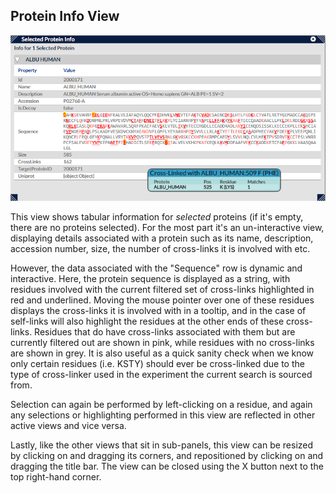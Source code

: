 ## Protein Info View ##

![Protein Info](../../img/proteinInfo.png)

This view shows tabular information for *selected* proteins (if it's empty, there are no proteins selected). For the most part it's an un-interactive view, displaying details associated with a protein such as its name, description, accession number, size, the number of cross-links it is involved with etc.

However, the data associated with the "Sequence" row is dynamic and interactive. Here, the protein sequence is displayed as a string, with residues involved with the current filtered set of cross-links highlighted in red and underlined. Moving the mouse pointer over one of these residues displays the cross-links it is involved with in a tooltip, and in the case of self-links will also highlight the residues at the other ends of these cross-links. Residues that do have cross-links associated with them but are currently filtered out are shown in pink, while residues with no cross-links are shown in grey. It is also useful as a quick sanity check when we know only certain residues (i.e. KSTY) should ever be cross-linked due to the type of cross-linker used in the experiment the current search is sourced from.

Selection can again be performed by left-clicking on a residue, and again any selections or highlighting performed in this view are reflected in other active views and vice versa.

Lastly, like the other views that sit in sub-panels, this view can be resized by clicking on and dragging its corners, and repositioned by clicking on and dragging the title bar. The view can be closed using the X button next to the top right-hand corner.




